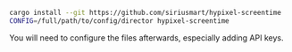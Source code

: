 ```sh
cargo install --git https://github.com/siriusmart/hypixel-screentime
CONFIG=/full/path/to/config/director hypixel-screentime
```

You will need to configure the files afterwards, especially adding API keys.
